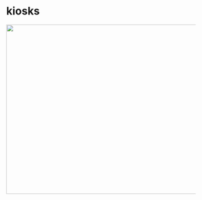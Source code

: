 # kiosks

<img src="https://github.com/mesutsala/grasshopper-3D/blob/main/kiosks/kiosks.jpg" width="700" height="450">
